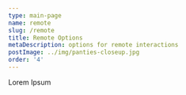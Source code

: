 ```yaml
---
type: main-page
name: remote
slug: /remote
title: Remote Options
metaDescription: options for remote interactions
postImage: ../img/panties-closeup.jpg
order: '4'
---
```

Lorem Ipsum
